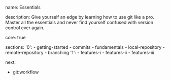 name: Essentials 

description: Give yourself an edge by learning how to use git like a pro. Master all the essentials and never find yourself confused with version control ever again. 

core: true

sections:
  '0':
    - getting-started
    - commits
    - fundamentals
    - local-repository
    - remote-repository
    - branching
  '1':
    - features-i
    - features-ii
    - features-iii

next:
  - git:workflow

